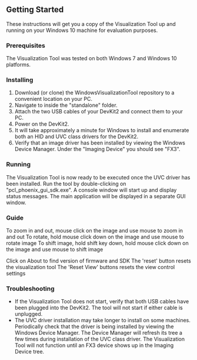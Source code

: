 ## Getting Started

These instructions will get you a copy of the Visualization Tool up and running on your Windows 10 machine for evaluation purposes.

### Prerequisites

The Visualization Tool was tested on both Windows 7 and Windows 10 platforms.  

### Installing

1. Download (or clone) the WindowsVisualizationTool repository to a convenient location on your PC.
2. Navigate to inside the "standalone" folder.
3. Attach the two USB cables of your DevKit2 and connect them to your PC.
4. Power on the DevKit2.
5. It will take approximately a minute for Windows to install and enumerate both an HID and UVC class drivers for the DevKit2.
6. Verify that an image driver has been installed by viewing the Windows Device Manager. Under the "Imaging Device"
   you should see "FX3".

### Running

The Visualization Tool is now ready to be executed once the UVC driver has been installed.  Run the tool by double-clicking 
on "pcl_phoenix_gui_sdk.exe". A console window will start up and display status messages.  The main application will be displayed
in a separate GUI window.


### Guide
To zoom in and out, mouse click on the image and use mouse to zoom in and out
To rotate, hold mouse click down on the image and use mouse to rotate image
To shift image, hold shift key down, hold mouse click down on the image and use mouse to shift image

Click on About to find version of firmware and SDK 
The 'reset' button resets the visualization tool
The 'Reset View' buttons resets the view control settings


### Troubleshooting

* If the Visualization Tool does not start, verify that both USB cables have been plugged into the DevKit2. The tool will not
  start if either cable is unplugged.
* The UVC driver installation may take longer to install on some machines.  Periodically check that the driver is being installed
  by viewing the Windows Device Manager.  The Device Manager will refresh its tree a few times during installation of the UVC class driver.
  The Visualization Tool will not function until an FX3 device shows up in the Imaging Device tree.